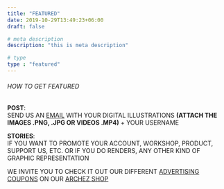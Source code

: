 ```yaml
---
title: "FEATURED"
date: 2019-10-29T13:49:23+06:00
draft: false

# meta description
description: "this is meta description"

# type
type : "featured"
---
```


###### HOW TO GET FEATURED
**POST**:  
SEND US AN [EMAIL](mailto:featured@archezinternational.com?subject=Featured%20request) WITH YOUR DIGITAL ILLUSTRATIONS **(ATTACH THE IMAGES .PNG, .JPG OR VIDEOS .MP4)** + YOUR USERNAME
  
**STORIES**:  
IF YOU WANT TO PROMOTE YOUR ACCOUNT, WORKSHOP, PRODUCT, SUPPORT US, ETC. OR IF YOU DO RENDERS, ANY OTHER KIND OF GRAPHIC REPRESENTATION

WE INVITE YOU TO CHECK IT OUT OUR DIFFERENT [ADVERTISING COUPONS](/categories/coupon/) ON OUR [ARCHEZ SHOP](/shop)